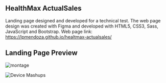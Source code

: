 ## HealthMax ActualSales
Landing page designed and developed for a technical test. The web page design was created with Figma and developed with HTML5, CSS3, Sass, JavaScript and Bootstrap.
Web page link:  https://lpmendoza.github.io/healtmax-actualsales/

## Landing Page Preview
![montage](https://user-images.githubusercontent.com/47892535/123338870-25c7aa00-d50f-11eb-8ddc-62c1b53abf5a.jpg)

![Device Mashups](https://user-images.githubusercontent.com/47892535/123341723-139c3a80-d514-11eb-8e6b-7a807d6c656c.png)
